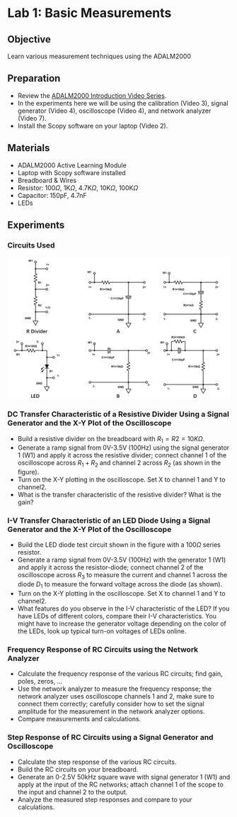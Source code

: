 # Lab 1: Basic Measurements
## Objective
Learn various measurement techniques using the ADALM2000

## Preparation
* Review the [ADALM2000 Introduction Video Series](https://www.youtube.com/watch?v=LCf-_iREESQ&list=PLE6soOeVPOJ0Pj5sMui4KPDiTa7HY50y3&pp=iAQB). 
* In the experiments here we will be using the calibration (Video 3), signal generator (Video 4), oscilloscope (Video 4), and network analyzer (Video 7). 
* Install the Scopy software on your laptop (Video 2). 

## Materials
* ADALM2000 Active Learning Module
* Laptop with Scopy software installed
* Breadboard & Wires
* Resistor: 100$\Omega$, 1K$\Omega$, 4.7K$\Omega$, 10K$\Omega$, 100K$\Omega$
* Capacitor: 150pF, 4.7nF
* LEDs

## Experiments

### Circuits Used
![Fig. Schematics of RC networks.](<img/Diode_RC_networks.png>)

### DC Transfer Characteristic of a Resistive Divider Using a Signal Generator and the X-Y Plot of the Oscilloscope
   * Build a resistive divider on the breadboard with $R_1=R2=10K \Omega$. 
   * Generate a ramp signal from 0V-3.5V (100Hz) using the signal generator 1 (W1) and apply it across the resistive divider; connect channel 1 of the oscilloscope across $R_1 + R_2$ and channel 2 across $R_2$ (as shown in the figure). 
   * Turn on the X-Y plotting in the oscilloscope. Set X to channel 1 and Y to channel2.  
   * What is the transfer characteristic of the resistive divider? What is the gain?

### I-V Transfer Characteristic of an LED Diode Using a Signal Generator and the X-Y Plot of the Oscilloscope
   * Build the LED diode test circuit shown in the figure with a 100$\Omega$ series resistor.  
   * Generate a ramp signal from 0V-3.5V (100Hz) with the generator 1 (W1) and apply it across the resistor-diode; connect channel 2 of the oscilloscope across $R_3$ to measure the current and channel 1 across the diode $D_1$ to measure the forward voltage across the diode (as shown). 
   * Turn on the X-Y plotting in the oscilloscope. Set X to channel 1 and Y to channel2.  
   * What features do you observe in the I-V characteristic of the LED? If you have LEDs of different colors, compare their I-V characteristics. You might have to increase the generator voltage depending on the color of the LEDs, look up typical turn-on voltages of LEDs online. 

### Frequency Response of RC Circuits using the Network Analyzer
   * Calculate the frequency response of the various RC circuits; find gain, poles, zeros, ...
   * Use the network analyzer to measure the frequency response; the network analyzer uses oscilloscope channels 1 and 2, make sure to connect them correctly; carefully consider how to set the signal amplitude for the measurement in the network analyzer options.
   * Compare measurements and calculations.

### Step Response of RC Circuits using a Signal Generator and Oscilloscope
   * Calculate the step response of the various RC circuits. 
   * Build the RC circuits on your breadboard. 
   * Generate an 0-2.5V 50kHz square wave with signal generator 1 (W1) and apply at the input of the RC networks; attach channel 1 of the scope to the input and channel 2 to the output.  
   * Analyze the measured step responses and compare to your calculations.


